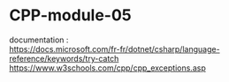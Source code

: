 # CPP-module-05

documentation :  
https://docs.microsoft.com/fr-fr/dotnet/csharp/language-reference/keywords/try-catch  
https://www.w3schools.com/cpp/cpp_exceptions.asp  
